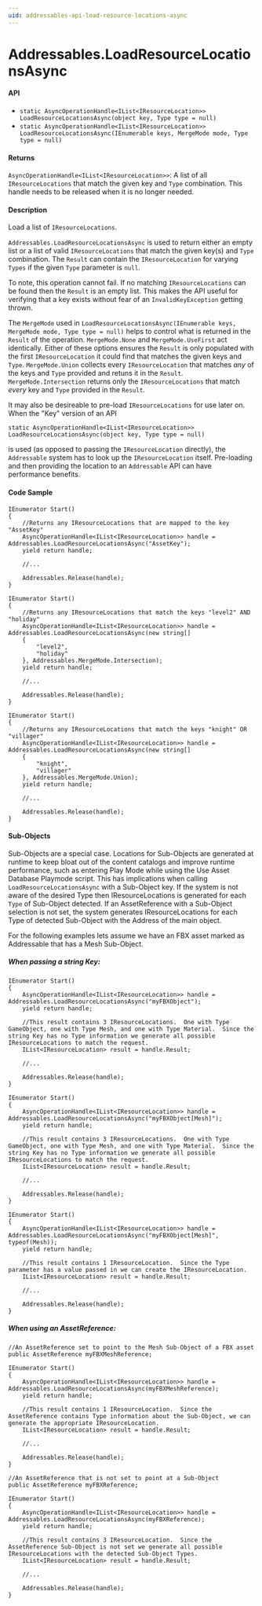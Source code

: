 ```yaml
---
uid: addressables-api-load-resource-locations-async
---
```

# Addressables.LoadResourceLocationsAsync
#### API
- `static AsyncOperationHandle<IList<IResourceLocation>> LoadResourceLocationsAsync(object key, Type type = null)`
- `static AsyncOperationHandle<IList<IResourceLocation>> LoadResourceLocationsAsync(IEnumerable keys, MergeMode mode, Type type = null)`

#### Returns
`AsyncOperationHandle<IList<IResourceLocation>>`: A list of all `IResourceLocations` that match the given key and `Type` combination.  This handle needs to be released when it is no longer needed.

#### Description
Load a list of `IResourceLocations`.

`Addressables.LoadResourceLocationsAsync` is used to return either an empty list or a list of valid `IResourceLocations` that match the given key(s) and `Type` combination.  The `Result` can contain the `IResourceLocation` for varying `Types` if the given `Type` parameter is `null`.  

To note, this operation cannot fail.  If no matching `IResourceLocations` can be found then the `Result` is an empty list.  This makes the API useful for verifying that a key exists without fear of an `InvalidKeyException` getting thrown.

The `MergeMode` used in `LoadResourceLocationsAsync(IEnumerable keys, MergeMode mode, Type type = null)` helps to control what is returned in the `Result` of the operation.  `MergeMode.None` and `MergeMode.UseFirst` act identically.  Either of these options ensures the `Result` is only populated with the first `IResourceLocation` it could find that matches the given keys and `Type`.  `MergeMode.Union` collects every `IResourceLocation` that matches _any_ of the keys and `Type` provided and retuns it in the `Result`.  `MergeMode.Intersection` returns only the `IResourceLocations` that match _every_ key and `Type` provided in the `Result`.

It may also be desireable to pre-load `IResourceLocations` for use later on.  When the "Key" version of an API
```
static AsyncOperationHandle<IList<IResourceLocation>> LoadResourceLocationsAsync(object key, Type type = null)
``` 
is used (as opposed to passing the `IResourceLocation` directly), the `Addressable` system has to look up the `IResourceLocation` itself.  Pre-loading and then providing the location to an `Addressable` API can have performance benefits.

#### Code Sample
```
IEnumerator Start()
{
    //Returns any IResourceLocations that are mapped to the key "AssetKey"
    AsyncOperationHandle<IList<IResourceLocation>> handle = Addressables.LoadResourceLocationsAsync("AssetKey");
    yield return handle;
    
    //...
    
    Addressables.Release(handle);
}
```
```
IEnumerator Start()
{
    //Returns any IResourceLocations that match the keys "level2" AND "holiday"
    AsyncOperationHandle<IList<IResourceLocation>> handle = Addressables.LoadResourceLocationsAsync(new string[]
    {
        "level2",
        "holiday"
    }, Addressables.MergeMode.Intersection);
    yield return handle;
    
    //...

    Addressables.Release(handle);
}
```
```
IEnumerator Start()
{
    //Returns any IResourceLocations that match the keys "knight" OR "villager"
    AsyncOperationHandle<IList<IResourceLocation>> handle = Addressables.LoadResourceLocationsAsync(new string[]
    {
        "knight",
        "villager"
    }, Addressables.MergeMode.Union);
    yield return handle;
    
    //...

    Addressables.Release(handle);
}
```

#### Sub-Objects
Sub-Objects are a special case.  Locations for Sub-Objects are generated at runtime to keep bloat out of the content catalogs and improve runtime performance, such as entering Play Mode while using the Use Asset Database Playmode script.  This has implications when calling `LoadResourceLocationsAsync` with a Sub-Object key.  If the system is not aware of the desired Type then IResourceLocations is generated for each `Type` of Sub-Object detected.  If an AssetReference with a Sub-Object selection is not set, the system generates IResourceLocations for each Type of detected Sub-Object with the Address of the main object.

For the following examples lets assume we have an FBX asset marked as Addressable that has a Mesh Sub-Object.

##### When passing a string Key:
```
IEnumerator Start()
{
    AsyncOperationHandle<IList<IResourceLocation>> handle = Addressables.LoadResourceLocationsAsync("myFBXObject");
	yield return handle;
	
	//This result contains 3 IResourceLocations.  One with Type GameObject, one with Type Mesh, and one with Type Material.  Since the string Key has no Type information we generate all possible IResourceLocations to match the request.
	IList<IResourceLocation> result = handle.Result;
	
	//...
	
	Addressables.Release(handle);
}
```

```
IEnumerator Start()
{
    AsyncOperationHandle<IList<IResourceLocation>> handle = Addressables.LoadResourceLocationsAsync("myFBXObject[Mesh]");
	yield return handle;
	
	//This result contains 3 IResourceLocations.  One with Type GameObject, one with Type Mesh, and one with Type Material.  Since the string Key has no Type information we generate all possible IResourceLocations to match the request.
	IList<IResourceLocation> result = handle.Result;
	
	//...
	
	Addressables.Release(handle);
}
```

```
IEnumerator Start()
{
    AsyncOperationHandle<IList<IResourceLocation>> handle = Addressables.LoadResourceLocationsAsync("myFBXObject[Mesh]", typeof(Mesh));
	yield return handle;
	
	//This result contains 1 IResourceLocation.  Since the Type parameter has a value passed in we can create the IResourceLocation.
	IList<IResourceLocation> result = handle.Result;
	
	//...
	
	Addressables.Release(handle);
}
```

##### When using an AssetReference:
```
//An AssetReference set to point to the Mesh Sub-Object of a FBX asset
public AssetReference myFBXMeshReference;

IEnumerator Start()
{
    AsyncOperationHandle<IList<IResourceLocation>> handle = Addressables.LoadResourceLocationsAsync(myFBXMeshReference);
	yield return handle;
	
	//This result contains 1 IResourceLocation.  Since the AssetReference contains Type information about the Sub-Object, we can generate the appropriate IResourceLocation.
	IList<IResourceLocation> result = handle.Result;
	
	//...
	
	Addressables.Release(handle);
}
```

```
//An AssetReference that is not set to point at a Sub-Object
public AssetReference myFBXReference;

IEnumerator Start()
{
    AsyncOperationHandle<IList<IResourceLocation>> handle = Addressables.LoadResourceLocationsAsync(myFBXReference);
	yield return handle;
	
	//This result contains 3 IResourceLocation.  Since the AssetReference Sub-Object is not set we generate all possible IResourceLocations with the detected Sub-Object Types.
	IList<IResourceLocation> result = handle.Result;
	
	//...
	
	Addressables.Release(handle);
}
```